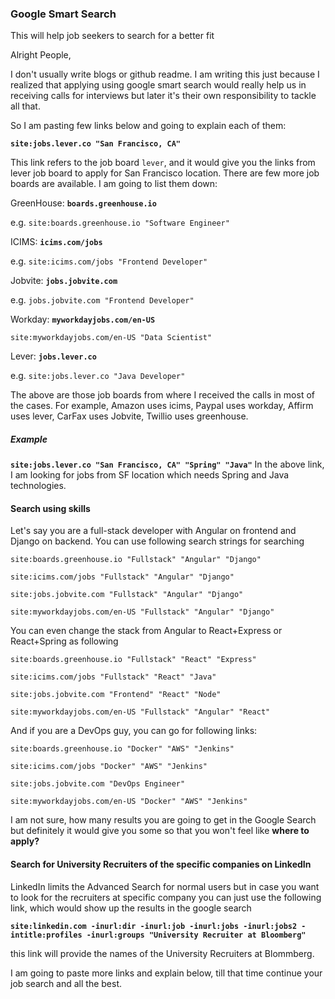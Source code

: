 ### Google Smart Search

This will help job seekers to search for a better fit

Alright People, 

I don't usually write blogs or github readme. I am writing this just because I realized that applying using google smart search would really help us in receiving calls for interviews but later it's their own responsibility to tackle all that.

So I am pasting few links below and going to explain each of them:

**```site:jobs.lever.co "San Francisco, CA"```**

This link refers to the job board ```lever```, and it would give you the links from lever job board to apply for San Francisco location. There are few more job boards are available. I am going to list them down:


GreenHouse: **```boards.greenhouse.io```**

e.g. ```site:boards.greenhouse.io "Software Engineer"```


ICIMS: **```icims.com/jobs```**

e.g. ```site:icims.com/jobs "Frontend Developer"```


Jobvite: **```jobs.jobvite.com```**

e.g. ```jobs.jobvite.com "Frontend Developer"```


Workday: **```myworkdayjobs.com/en-US```**

```site:myworkdayjobs.com/en-US "Data Scientist"```


Lever: **```jobs.lever.co```**

e.g. ```site:jobs.lever.co "Java Developer"```


The above are those job boards from where I received the calls in most of the cases. For example, Amazon uses icims, Paypal uses workday, Affirm uses lever, CarFax uses Jobvite, Twillio uses greenhouse.


##### Example
**```site:jobs.lever.co "San Francisco, CA" "Spring" "Java"```**
In the above link, I am looking for jobs from SF location which needs Spring and Java technologies.


#### Search using skills
Let's say you are a full-stack developer with Angular on frontend and Django on backend. You can use following search strings for searching


```site:boards.greenhouse.io "Fullstack" "Angular" "Django"```


```site:icims.com/jobs "Fullstack" "Angular" "Django"```


```site:jobs.jobvite.com "Fullstack" "Angular" "Django"```


```site:myworkdayjobs.com/en-US "Fullstack" "Angular" "Django"```

You can even change the stack from Angular to React+Express or React+Spring as following


```site:boards.greenhouse.io "Fullstack" "React" "Express"```


```site:icims.com/jobs "Fullstack" "React" "Java"```


```site:jobs.jobvite.com "Frontend" "React" "Node"```


```site:myworkdayjobs.com/en-US "Fullstack" "Angular" "React"```



And if you are a DevOps guy, you can go for following links:

```site:boards.greenhouse.io "Docker" "AWS" "Jenkins"```


```site:icims.com/jobs "Docker" "AWS" "Jenkins"```


```site:jobs.jobvite.com "DevOps Engineer"```


```site:myworkdayjobs.com/en-US "Docker" "AWS" "Jenkins"```


I am not sure, how many results you are going to get in the Google Search but definitely it would give you some so that you won't feel like **where to apply?**



#### Search for University Recruiters of the specific companies on LinkedIn
LinkedIn limits the Advanced Search for normal users but in case you want to look for the recruiters at specific company you can just use the following link, which would show up the results in the google search

**```site:linkedin.com -inurl:dir -inurl:job -inurl:jobs -inurl:jobs2 -intitle:profiles -inurl:groups "University Recruiter at Bloomberg"```**

this link will provide the names of the University Recruiters at Blommberg.


I am going to paste more links and explain below, till that time continue your job search and all the best.